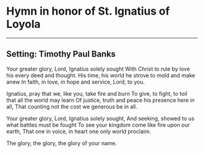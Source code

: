 # Hymn in honor of St. Ignatius of Loyola

***

## Setting: Timothy Paul Banks

Your greater glory, Lord,
Ignatius solely sought
With Christ to rule by love
his every deed and thought.
His time, his world he strove
to mold and make anew
In faith, in love, in hope
and service, Lord, to you.

Ignatius, pray that we,
like you, take fire and burn
To give, to fight, to toil
that all the world may learn
Of justice, truth and peace
his presence here in all,
That counting not the cost
we generous be in all.

Your greater glory, Lord,
Ignatius solely sought,
And seeking, showed to us
what battles must be fought
To see your kingdom come
like fire upon our earth,
That one in voice, in heart
one only world proclaim.

The glory, the glory, the glory of your name.